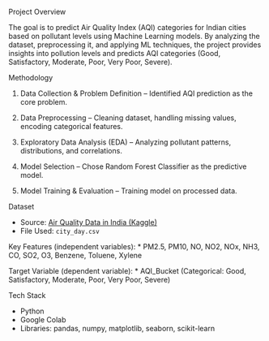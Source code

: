 
Project Overview

The goal is to predict Air Quality Index (AQI) categories for Indian cities based on pollutant levels using Machine Learning models.
By analyzing the dataset, preprocessing it, and applying ML techniques, the project provides insights into pollution levels and predicts AQI categories (Good, Satisfactory, Moderate, Poor, Very Poor, Severe).

Methodology

1. Data Collection & Problem Definition – Identified AQI prediction as the core problem.

2. Data Preprocessing – Cleaning dataset, handling missing values, encoding categorical features.

3. Exploratory Data Analysis (EDA) – Analyzing pollutant patterns, distributions, and correlations.

4. Model Selection – Chose Random Forest Classifier as the predictive model.

5. Model Training & Evaluation – Training model on processed data.

Dataset

* Source: [Air Quality Data in India (Kaggle)](https://www.kaggle.com/datasets/rohanrao/air-quality-data-in-india)
* File Used: `city_day.csv`
  
Key Features (independent variables):
     * PM2.5, PM10, NO, NO2, NOx, NH3, CO, SO2, O3, Benzene, Toluene, Xylene
     
Target Variable (dependent variable):
     * AQI_Bucket (Categorical: Good, Satisfactory, Moderate, Poor, Very Poor, Severe)


Tech Stack

* Python
* Google Colab
* Libraries: pandas, numpy, matplotlib, seaborn, scikit-learn





